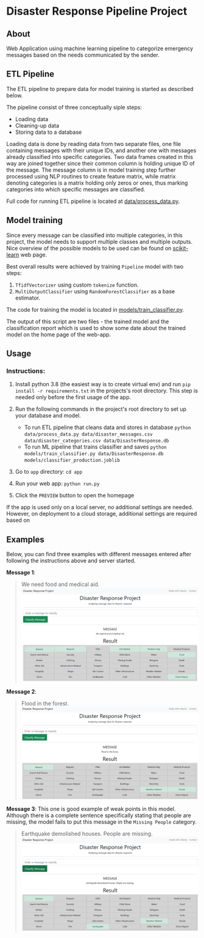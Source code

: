 # Disaster Response Pipeline Project

## About
Web Application using machine learning pipeline to categorize emergency messages based on the needs communicated by the sender.


## ETL Pipeline
The ETL pipeline to prepare data for model training is started as described below.

The pipeline consist of three conceptually siple steps:
 * Loading data
 * Cleaning-up data
 * Storing data to a database

Loading data is done by reading data from two separate files, one file containing messages with their unique IDs, and another one with messages already classified into specific categories. Two data frames created in this way are joined together since their common column is holding unique ID of the message. The message column is in model training step further processed using NLP routines to create feature matrix, while matrix denoting categories is a matrix holding only zeros or ones, thus marking categories into which specific messages are classified.

Full code for running ETL pipeline is located at [data/process_data.py](/data/process_data.py).

## Model training
Since every message can be classified into multiple categories, in this project, the model needs to support multiple classes and multiple outputs. Nice overview of the possible models to be used can be found on [scikit-learn](https://scikit-learn.org/stable/modules/multiclass.html) web page. 

Best overall results were achieved by training `Pipeline` model with two steps:

1. `TfidfVectorizer` using custom `tokenize` function.
1. `MultiOutputClassifier` using `RandomForestClassifier` as a base estimator.

The code for training the model is located in [models/train_classifier.py](/models/train_classifier.py).

The output of this script are two files - the trained model and the classification report which is used to show some date about the trained model on the home page of the web-app.

## Usage
### Instructions:
1. Install python 3.8 (the easiest way is to create virtual env) and run `pip install -r requirements.txt` in the projects's root directory. This step is needed only before the first usage of the app.

2. Run the following commands in the project's root directory to set up your database and model.

    - To run ETL pipeline that cleans data and stores in database
        `python data/process_data.py data/disaster_messages.csv data/disaster_categories.csv data/DisasterResponse.db`
    - To run ML pipeline that trains classifier and saves
        `python models/train_classifier.py data/DisasterResponse.db models/classifier_production.joblib`

3. Go to `app` directory: `cd app`

4. Run your web app: `python run.py`

5. Click the `PREVIEW` button to open the homepage

If the app is used only on a local server, no additional settings are needed. However, on deployment to a cloud storage, additional settings are required based on 

## Examples

Below, you can find three examples with different messages entered after following the instructions above and server started.

**Message 1**: 
>We need food and medical aid.
![Message 1](/docs/udacity_screenshot_1.png?raw=true "Message 1")

**Message 2**:
>Flood in the forest.
![Message 2](/docs/udacity_screenshot_2.png)

**Message 3**:
This one is good example of weak points in this model. Although there is a complete sentence specifically stating that people are missing, the model fails to put this message in the `Missing People` category.
>Earthquake demolished houses. People are missing.
![Message 3](/docs/udacity_screenshot_3.png)